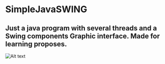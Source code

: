 # SimpleJavaSWING
## Just a java program with several threads and a Swing components Graphic interface. Made for learning proposes.
![Alt text](https://i.pinimg.com/236x/63/4d/ec/634dec04232826ed6567bdedcf712d5c.jpg "Execution screenshot")
